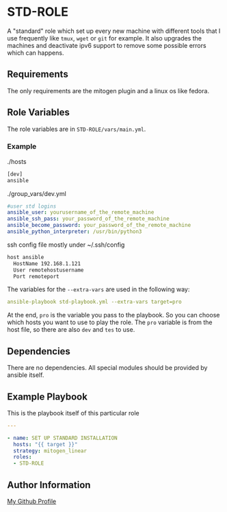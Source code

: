 # STD-ROLE

A "standard" role which set up every new machine with different tools that I use frequently like `tmux`, `wget` or `git` for example.
It also upgrades the machines and deactivate ipv6 support to remove some possible errors which can happens.

## Requirements

The only requirements are the mitogen plugin and a linux os like fedora.

## Role Variables

The role variables are in `STD-ROLE/vars/main.yml`.

### Example

./hosts

```bash
[dev]
ansible
```

./group_vars/dev.yml

```yml
#user std logins
ansible_user: yourusername_of_the_remote_machine
ansible_ssh_pass: your_password_of_the_remote_machine
ansible_become_password: your_password_of_the_remote_machine
ansible_python_interpreter: /usr/bin/python3
```

ssh config file mostly under ~/.ssh/config

```bash
host ansible
  HostName 192.168.1.121
  User remotehostusername
  Port remoteport
```

The variables for the `--extra-vars` are used in the following way:

```yml
ansible-playbook std-playbook.yml --extra-vars target=pro
```

At the end, `pro` is the variable you pass to the playbook. So you can choose which hosts you want to use to play the role.
The `pro` variable is from the host file, so there are also `dev` and `tes` to use.

## Dependencies

There are no dependencies. All special modules should be provided by ansible itself.

## Example Playbook

This is the playbook itself of this particular role

```yml
---

- name: SET UP STANDARD INSTALLATION
  hosts: "{{ target }}"
  strategy: mitogen_linear
  roles:
  - STD-ROLE
```

## Author Information

[My Github Profile](https://github.com/lxwulf)
